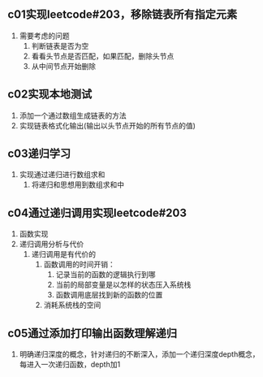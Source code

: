 ## c01实现leetcode#203，移除链表所有指定元素
1. 需要考虑的问题
    1. 判断链表是否为空
    2. 看看头节点是否匹配，如果匹配，删除头节点
    3. 从中间节点开始删除
## c02实现本地测试
1. 添加一个通过数组生成链表的方法
2. 实现链表格式化输出(输出以头节点开始的所有节点的值)    
## c03递归学习
1. 实现通过递归进行数组求和
    1. 将递归和思想用到数组求和中
## c04通过递归调用实现leetcode#203    
1. 函数实现
2. 递归调用分析与代价
    1. 递归调用是有代价的
        1. 函数调用的时间开销：
            1. 记录当前的函数的逻辑执行到哪
            2. 当前的局部变量是以怎样的状态压入系统栈
            3. 函数调用底层找到新的函数的位置
        2. 消耗系统栈的空间  
## c05通过添加打印输出函数理解递归
1. 明确递归深度的概念，针对递归的不断深入，添加一个递归深度depth概念，每进入一次递归函数，depth加1         